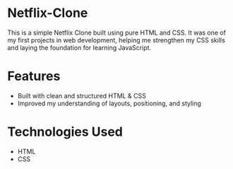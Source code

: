# Netflix-Clone
This is a simple Netflix Clone built using pure HTML and CSS. It was one of my first projects in web development, helping me strengthen my CSS skills and laying the foundation for learning JavaScript.
# Features
- Built with clean and structured HTML & CSS
- Improved my understanding of layouts, positioning, and styling
# Technologies Used
- HTML
- CSS
